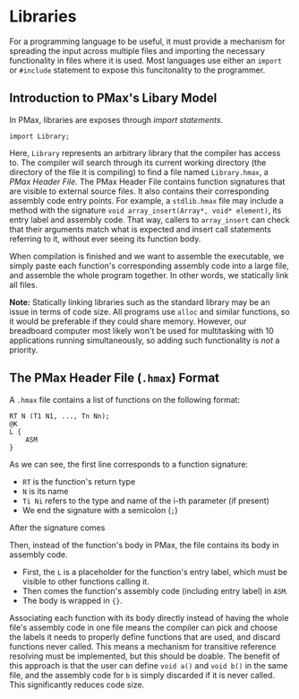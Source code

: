 #  Libraries

For a programming language to be useful, it must provide a mechanism for spreading the input across multiple files and importing the necessary functionality in files where it is used. Most languages use either an `import` or `#include` statement to expose this funcitonality to the programmer.

## Introduction to PMax's Libary Model

In PMax, libraries are exposes through _import statements_.

```
import Library;
```

Here, `Library` represents an arbitrary library that the compiler has access to. The compiler will search through its current working directory (the directory of the file it is compiling) to find a file named `Library.hmax`, a _PMax Header File_. The PMax Header File contains function signatures that are visible to external source files. It also contains their corresponding assembly code entry points. For example, a `stdlib.hmax` file may include a method with the signature `void array_insert(Array*, void* element)`, its entry label and assembly code. That way, callers to `array_insert` can check that their arguments match what is expected and insert call statements referring to it, without ever seeing its function body.

When compilation is finished and we want to assemble the executable, we simply paste each function's corresponding assembly code into a large file, and assemble the whole program together. In other words, we statically link all files.

**Note:** Statically linking libraries such as the standard library may be an issue in terms of code size. All programs use `alloc` and similar functions, so it would be preferable if they could share memory. However, our breadboard computer most likely won't be used for multitasking with 10 applications running simultaneously, so adding such functionality is _not_ a priority.

## The PMax Header File (`.hmax`) Format

A `.hmax` file contains a list of functions on the following format:

```
RT N (T1 N1, ..., Tn Nn);
@K
L {
    ASM
}
```

As we can see, the first line corresponds to a function signature:
- `RT` is the function's return type
- `N` is its name
- `Ti Ni` refers to the type and name of the i-th parameter (if present)
- We end the signature with a semicolon (`;`)

After the signature comes 

Then, instead of the function's body in PMax, the file contains its body in assembly code.
- First, the `L` is a placeholder for the function's entry label, which must be visible to other functions calling it.
- Then comes the function's assembly code (including entry label) in `ASM`.
- The body is wrapped in `{}`.

Associating each function with its body directly instead of having the whole file's assembly code in one file means the compiler can pick and choose the labels it needs to properly define functions that are used, and discard functions never called. This means a mechanism for transitive reference resolving must be implemented, but this should be doable. The benefit of this approach is that the user can define `void a()` and `void b()` in the same file, and the assembly code for `b` is simply discarded if it is never called. This significantly reduces code size. 
